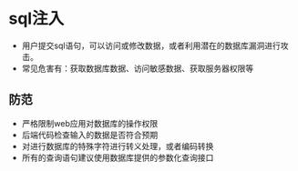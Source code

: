 # sql注入

- 用户提交sql语句，可以访问或修改数据，或者利用潜在的数据库漏洞进行攻击。
- 常见危害有：获取数据库数据、访问敏感数据、获取服务器权限等

## 防范

- 严格限制web应用对数据库的操作权限
- 后端代码检查输入的数据是否符合预期
- 对进行数据库的特殊字符进行转义处理，或者编码转换
- 所有的查询语句建议使用数据库提供的参数化查询接口
